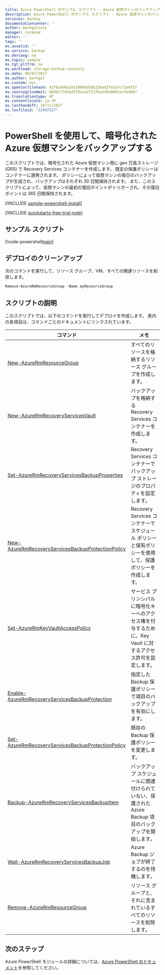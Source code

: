 ```yaml
---
title: Azure PowerShell のサンプル スクリプト - Azure 仮想マシンのバックアップ | Microsoft Docs
description: Azure PowerShell のサンプル スクリプト - Azure 仮想マシンのバックアップ
services: backup
documentationcenter: ''
author: markgalioto
manager: carmonm
editor: ''
tags: ''
ms.assetid: ''
ms.service: backup
ms.devlang: na
ms.topic: sample
ms.tgt_pltfrm: na
ms.workload: storage-backup-recovery
ms.date: 09/07/2017
ms.author: markgal
ms.custom: mvc
ms.openlocfilehash: 4376add4a2e51806bd5db228ad2fe2afcf2e4f57
ms.sourcegitcommit: 6699c77dcbd5f8a1a2f21fba3d0a0005ac9ed6b7
ms.translationtype: HT
ms.contentlocale: ja-JP
ms.lasthandoff: 10/11/2017
ms.locfileid: "22997527"
---
```

# <a name="back-up-an-encrypted-azure-virtual-machine-with-powershell"></a>PowerShell を使用して、暗号化された Azure 仮想マシンをバックアップする

このスクリプトでは、暗号化された Azure 仮想マシン用に geo 冗長ストレージ (GRS) で Recovery Services コンテナーを作成します。 既定の保護ポリシーはコンテナーに適用されます。 ポリシーによって仮想マシンの毎日のバックアップが生成され、バックアップはそれぞれ 30 日間保持されます。 また、このスクリプトによって、仮想マシンの最初の復旧ポイントがトリガーされ、その復旧ポイントは 365 日間保持されます。 

[!INCLUDE [sample-powershell-install](../../../includes/sample-powershell-install-no-ssh.md)]

[!INCLUDE [quickstarts-free-trial-note](../../../includes/quickstarts-free-trial-note.md)]

## <a name="sample-script"></a>サンプル スクリプト

[!code-powershell[main](../../../powershell_scripts/backup/backup-encrypted-vm/backup-encrypted-vm.ps1 "Back up encrypted virtual machine")]

## <a name="clean-up-deployment"></a>デプロイのクリーンアップ 

次のコマンドを実行して、リソース グループ、VM、すべての関連リソースを削除します。

```powershell
Remove-AzureRmResourceGroup -Name myResourceGroup
```

## <a name="script-explanation"></a>スクリプトの説明

このスクリプトでは、以下のコマンドを実行してデプロイを作成します。 表内の各項目は、コマンドごとのドキュメントにリンクされています。


| コマンド | メモ | 
|---|---| 
| [New-AzureRmResourceGroup](/powershell/module/azurerm.resources/new-azurermresourcegroup) | すべてのリソースを格納するリソース グループを作成します。 | 
| [New-AzureRmRecoveryServicesVault](/powershell/module/azurerm.recoveryservices/New-AzureRmRecoveryServicesVault) | バックアップを格納する Recovery Services コンテナーを作成します。 | 
| [Set-AzureRmRecoveryServicesBackupProperties](/powershell/module/azurerm.recoveryservices/Set-AzureRmRecoveryServicesBackupProperties) | Recovery Services コンテナーでバックアップ ストレージのプロパティを設定します。 | 
| [New-AzureRmRecoveryServicesBackupProtectionPolicy](/powershell/module/azurerm.recoveryservices.backup/new-azurermrecoveryservicesbackupprotectionpolicy)| Recovery Services コンテナーでスケジュール ポリシーと保有ポリシーを使用して、保護ポリシーを作成します。 | 
| [Set-AzureRmKeyVaultAccessPolicy](/powershell/module/azurerm.keyvault/set-azurermkeyvaultaccesspolicy) | サービス プリンシパルに暗号化キーへのアクセス権を付与するために、Key Vault に対するアクセス許可を設定します。 | 
| [Enable-AzureRmRecoveryServicesBackupProtection](/powershell/module/azurerm.recoveryservices.backup/enable-azurermrecoveryservicesbackupprotection) | 指定した Backup 保護ポリシーで項目のバックアップを有効にします。 | 
| [Set-AzureRmRecoveryServicesBackupProtectionPolicy](/powershell/module/azurerm.recoveryservices.backup/set-azurermrecoveryservicesbackupprotectionpolicy)| 既存の Backup 保護ポリシーを変更します。 | 
| [Backup-AzureRmRecoveryServicesBackupItem](/powershell/module/azurerm.recoveryservices.backup/backup-azurermrecoveryservicesbackupitem) | バックアップ スケジュールに関連付けられていない、保護された Azure Backup 項目のバックアップを開始します。 |
| [Wait-AzureRmRecoveryServicesBackupJob](/powershell/module/azurerm.recoveryservices.backup/wait-azurermrecoveryservicesbackupjob) | Azure Backup ジョブが終了するのを待機します。 | 
| [Remove-AzureRmResourceGroup](/powershell/module/azurerm.resources/remove-azurermresourcegroup) | リソース グループと、それに含まれているすべてのリソースを削除します。 | 

## <a name="next-steps"></a>次のステップ

Azure PowerShell モジュールの詳細については、[Azure PowerShell のドキュメント](/powershell/azure/overview)を参照してください。

